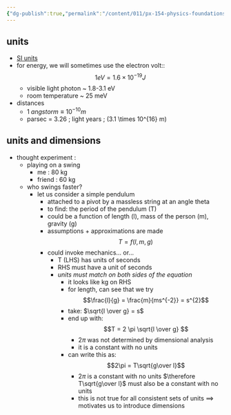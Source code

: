```yaml
---
{"dg-publish":true,"permalink":"/content/011/px-154-physics-foundations/px-154-a-dimensional-analysis/px-154-a1-dimensional-analysis/","noteIcon":"1","created":"2025-08-27T13:14:08.575+01:00","updated":"2024-11-26T19:49:08.000+00:00"}
---
```


## units
- [SI units](https://www.npl.co.uk/si-units)
- for energy, we will sometimes use the electron volt::
$$ 1 eV = 1.6 \times 10^{-19}J $$
	- visible light photon ~ 1.8-3.1 eV
	- room temperature ~ 25 meV 
- distances
	- $1 \; angstorm \equiv 10^{-10}m$
	- parsec = 3.26 \; light years \; (3.1 \times 10^{16} m)  
## units and dimensions

- thought experiment :
	- playing on a swing
		- me : 80 kg
		- friend : 60 kg
	- who swings faster?
		- let us consider a simple pendulum
			- attached to a pivot by a massless string at an angle theta
			- to find: the period of the pendulum (T)
			- could be a function of length (l), mass of the person (m), gravity (g)
			- assumptions + approximations are made
			$$T = f(l,m,g)$$
			- could invoke mechanics... or...
				- T (LHS) has units of seconds
				- RHS must have a unit of seconds
				- *units must match on both sides of the equation*
					- it looks like kg on RHS
					- for length, can see that we try 
					$$\frac{l}{g} = \frac{m}{ms^{-2}} = s^{2}$$
					- take: $\sqrt{l \over g} = s$
					- end up with: 
					$$T = 2 \pi \sqrt{l \over g} $$
						- $2\pi$ was not determined by dimensional analysis
						- it is a constant with no units
					- can write this as: 
					$$2\pi = T\sqrt{g\over l}$$
						- $2\pi$ is a constant with no units 
						$\therefore T\sqrt{g\over l}$ must also be a constant with no units
						- this is not true for all consistent sets of units 
						$\implies$ motivates us to introduce dimensions
